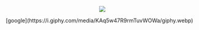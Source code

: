 <p align="center"><img src="https://i.giphy.com/RThN0hOS2GO4M.gif" /></p>
[google](https://i.giphy.com/media/KAq5w47R9rmTuvWOWa/giphy.webp)
